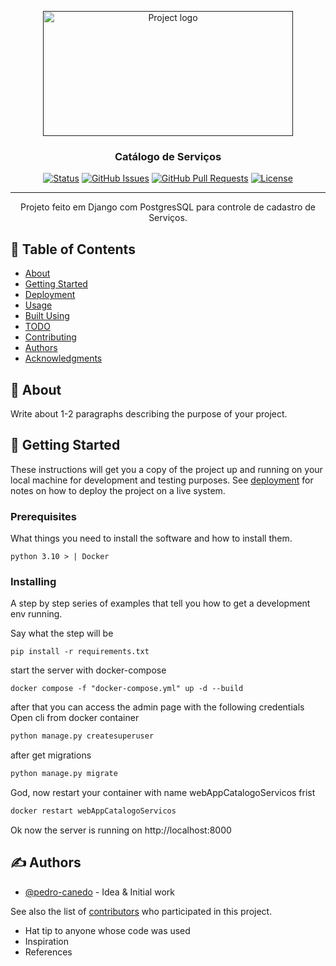 <p align="center">
  <a href="" rel="noopener">
 <img width=400px height=200px src="https://portal.unila.edu.br/proagi/ctic/imagens-ctic/banner-catalogo-servicos-v2.png/@@images/a96dc99c-88d2-4ca8-9bdc-ac36bb8a9912.png" alt="Project logo"></a>
</p>

<h3 align="center">Catálogo de Serviços</h3>

<div align="center">

[![Status](https://img.shields.io/badge/status-active-success.svg)]()
[![GitHub Issues](https://img.shields.io/github/issues/kylelobo/The-Documentation-Compendium.svg)](https://github.com/kylelobo/The-Documentation-Compendium/issues)
[![GitHub Pull Requests](https://img.shields.io/github/issues-pr/kylelobo/The-Documentation-Compendium.svg)](https://github.com/kylelobo/The-Documentation-Compendium/pulls)
[![License](https://img.shields.io/badge/license-MIT-blue.svg)](/LICENSE)

</div>

---

<p align="center"> Projeto feito em Django com PostgresSQL para controle de cadastro de Serviços.
    <br> 
</p>

## 📝 Table of Contents

- [About](#about)
- [Getting Started](#getting_started)
- [Deployment](#deployment)
- [Usage](#usage)
- [Built Using](#built_using)
- [TODO](../TODO.md)
- [Contributing](../CONTRIBUTING.md)
- [Authors](#authors)
- [Acknowledgments](#acknowledgement)

## 🧐 About <a name = "about"></a>

Write about 1-2 paragraphs describing the purpose of your project.

## 🏁 Getting Started <a name = "getting_started"></a>

These instructions will get you a copy of the project up and running on your local machine for development and testing purposes. See [deployment](#deployment) for notes on how to deploy the project on a live system.

### Prerequisites

What things you need to install the software and how to install them.

```
python 3.10 > | Docker 
```

### Installing

A step by step series of examples that tell you how to get a development env running.

Say what the step will be

```
pip install -r requirements.txt
```

start the server with docker-compose

```
docker compose -f "docker-compose.yml" up -d --build

```

after that you can access the admin page with the following credentials
Open cli from docker container

```bash
python manage.py createsuperuser
```

after get migrations

```bash 
python manage.py migrate
```

God, now restart your container with name webAppCatalogoServicos frist

```bash
docker restart webAppCatalogoServicos
```

Ok now the server is running on http://localhost:8000

<!-- End with an example of getting some data out of the system or using it for a little demo.

## 🔧 Running the tests <a name = "tests"></a>

Explain how to run the automated tests for this system.

### Break down into end to end tests

Explain what these tests test and why

```
Give an example
```

### And coding style tests

Explain what these tests test and why

```
Give an example -->
<!-- ```

## 🎈 Usage <a name="usage"></a>

Add notes about how to use the system.

## 🚀 Deployment <a name = "deployment"></a>

Add additional notes about how to deploy this on a live system.

## ⛏️ Built Using <a name = "built_using"></a>

- [MongoDB](https://www.mongodb.com/) - Database
- [Express](https://expressjs.com/) - Server Framework
- [VueJs](https://vuejs.org/) - Web Framework
- [NodeJs](https://nodejs.org/en/) - Server Environment -->

## ✍️ Authors <a name = "Pedro Augusto Canedo Araujo Obalhe"></a>

- [@pedro-canedo](https://github.com/pedro-canedo) - Idea & Initial work

See also the list of [contributors](https://github.com/pedro-canedo) who participated in this project.


- Hat tip to anyone whose code was used
- Inspiration
- References
